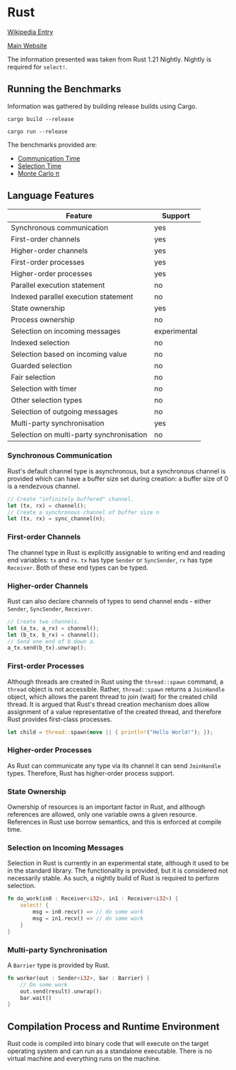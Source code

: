 # Rust

[Wikipedia Entry](https://en.wikipedia.org/wiki/Rust_(programming_language))

[Main Website](https://www.rust-lang.org/en-US/)

The information presented was taken from Rust 1.21 Nightly.  Nightly is required for ```select!```.

## Running the Benchmarks

Information was gathered by building release builds using Cargo.

```cargo build --release```

```cargo run --release```

The benchmarks provided are:
* [Communication Time](commstime/src/commstime.rs)
* [Selection Time](selecttime/src/main.rs)
* [Monte Carlo &pi;](montecarlopi/src/main.rs)

## Language Features

| Feature                                   | Support      |
| ----------------------------------------- | ------------ |
| Synchronous communication                 | yes          |
| First-order channels                      | yes          |
| Higher-order channels                     | yes          |
| First-order processes                     | yes          |
| Higher-order processes                    | yes          |
| Parallel execution statement              | no           |
| Indexed parallel execution statement      | no           |
| State ownership                           | yes          |
| Process ownership                         | no           |
| Selection on incoming messages            | experimental |
| Indexed selection                         | no           |
| Selection based on incoming value         | no           |
| Guarded selection                         | no           |
| Fair selection                            | no           |
| Selection with timer                      | no           |
| Other selection types                     | no           |
| Selection of outgoing messages            | no           |
| Multi-party synchronisation               | yes          |
| Selection on multi-party synchronisation  | no           |

### Synchronous Communication

Rust's default channel type is asynchronous, but a synchronous channel is provided which can have a buffer size set during creation: a buffer size of 0 is a rendezvous channel.

```rust
// Create "infinitely buffered" channel.
let (tx, rx) = channel();
// Create a synchronous channel of buffer size n
let (tx, rx) = sync_channel(n);
```

### First-order Channels

The channel type in Rust is explicitly assignable to writing end and reading end variables: ```tx``` and ```rx```.  ```tx``` has type ```Sender``` or ```SyncSender```, ```rx``` has type ```Receiver```.  Both of these end types can be typed.

### Higher-order Channels

Rust can also declare channels of types to send channel ends - either ```Sender```, ```SyncSender```, ```Receiver```.

```rust
// Create two channels.
let (a_tx, a_rx) = channel();
let (b_tx, b_rx) = channel();
// Send one end of b down a.
a_tx.send(b_tx).unwrap();
```

### First-order Processes

Although threads are created in Rust using the ```thread::spawn``` command, a ```thread``` object is not accessible.  Rather, ```thread::spawn``` returns a ```JoinHandle``` object, which allows the parent thread to join (wait) for the created child thread.  It is argued that Rust's thread creation mechanism does allow assignment of a value representative of the created thread, and therefore Rust provides first-class processes.

```rust
let child = thread::spawn(move || { println!("Hello World!"); });
```

### Higher-order Processes

As Rust can communicate any type via its channel it can send ```JoinHandle``` types.  Therefore, Rust has higher-order process support.

### State Ownership

Ownership of resources is an important factor in Rust, and although references are allowed, only one variable owns a given resource.  References in Rust use borrow semantics, and this is enforced at compile time.

### Selection on Incoming Messages

Selection in Rust is currently in an experimental state, although it used to be in the standard library.  The functionality is provided, but it is considered not necessarily stable.  As such, a nightly build of Rust is required to perform selection.

```rust
fn do_work(in0 : Receiver<i32>, in1 : Receiver<i32>) {
    select! {
        msg = in0.recv() => // do some work
        msg = in1.recv() => // do some work
    }
}
```

### Multi-party Synchronisation

A ```Barrier``` type is provided by Rust.

```rust
fn worker(out : Sender<i32>, bar : Barrier) {
    // Do some work
    out.send(result).unwrap();
    bar.wait()
}
```

## Compilation Process and Runtime Environment

Rust code is compiled into binary code that will execute on the target operating system and can run as a standalone executable.  There is no virtual machine and everything runs on the machine.